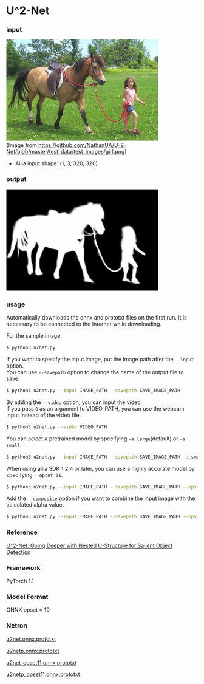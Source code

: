 # U^2-Net

### input
![input_image](input.png)  
(Image from https://github.com/NathanUA/U-2-Net/blob/master/test_data/test_images/girl.png)
- Ailia input shape: (1, 3, 320, 320)  

### output
![output_image](output.png)

### usage
Automatically downloads the onnx and prototxt files on the first run.
It is necessary to be connected to the Internet while downloading.

For the sample image,
``` bash
$ python3 u2net.py
```

If you want to specify the input image, put the image path after the `--input` option.  
You can use `--savepath` option to change the name of the output file to save.
```bash
$ python3 u2net.py --input IMAGE_PATH --savepath SAVE_IMAGE_PATH
```

By adding the `--video` option, you can input the video.   
If you pass `0` as an argument to VIDEO_PATH, you can use the webcam input instead of the video file.
```bash
$ python3 u2net.py --video VIDEO_PATH
```

You can select a pretrained model by specifying `-a large`(default) or `-a small`.

```bash
$ python3 u2net.py --input IMAGE_PATH --savepath SAVE_IMAGE_PATH -a small
```

When using ailia SDK 1.2.4 or later, you can use a highly accurate model by specifying `--opset 11`.

```bash
$ python3 u2net.py --input IMAGE_PATH --savepath SAVE_IMAGE_PATH --opset 11
```

Add the `--composite` option if you want to combine the input image with the calculated alpha value.

```bash
$ python3 u2net.py --input IMAGE_PATH --savepath SAVE_IMAGE_PATH --opset 11 --composite
```

### Reference

[U^2-Net: Going Deeper with Nested U-Structure for Salient Object Detection](https://github.com/NathanUA/U-2-Net)


### Framework
PyTorch 1.1


### Model Format
ONNX opset = 10


### Netron

[u2net.onnx.prototxt](https://netron.app/?url=https://storage.googleapis.com/ailia-models/u2net/u2net.onnx.prototxt)

[u2netp.onnx.prototxt](https://netron.app/?url=https://storage.googleapis.com/ailia-models/u2net/u2netp.onnx.prototxt)

[u2net_opset11.onnx.prototxt](https://netron.app/?url=https://storage.googleapis.com/ailia-models/u2net/u2net_opset11.onnx.prototxt)

[u2netp_opset11.onnx.prototxt](https://netron.app/?url=https://storage.googleapis.com/ailia-models/u2net/u2netp_opset11.onnx.prototxt)
